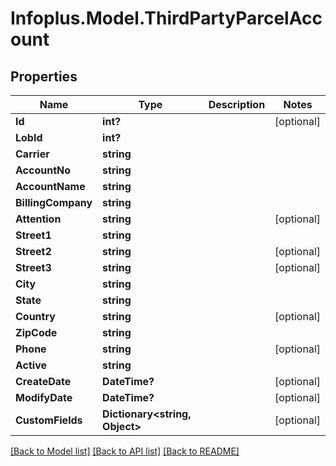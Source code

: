 # Infoplus.Model.ThirdPartyParcelAccount
## Properties

Name | Type | Description | Notes
------------ | ------------- | ------------- | -------------
**Id** | **int?** |  | [optional] 
**LobId** | **int?** |  | 
**Carrier** | **string** |  | 
**AccountNo** | **string** |  | 
**AccountName** | **string** |  | 
**BillingCompany** | **string** |  | 
**Attention** | **string** |  | [optional] 
**Street1** | **string** |  | 
**Street2** | **string** |  | [optional] 
**Street3** | **string** |  | [optional] 
**City** | **string** |  | 
**State** | **string** |  | 
**Country** | **string** |  | [optional] 
**ZipCode** | **string** |  | 
**Phone** | **string** |  | [optional] 
**Active** | **string** |  | 
**CreateDate** | **DateTime?** |  | [optional] 
**ModifyDate** | **DateTime?** |  | [optional] 
**CustomFields** | **Dictionary&lt;string, Object&gt;** |  | [optional] 

[[Back to Model list]](../README.md#documentation-for-models) [[Back to API list]](../README.md#documentation-for-api-endpoints) [[Back to README]](../README.md)

